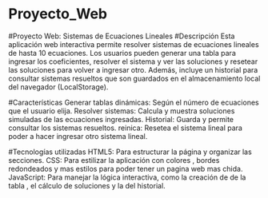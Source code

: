 # Proyecto_Web
#Proyecto Web: Sistemas de Ecuaciones Lineales
#Descripción
Esta aplicación web interactiva permite resolver sistemas de ecuaciones lineales de hasta 10 ecuaciones. Los usuarios pueden generar una tabla para ingresar los coeficientes, resolver el sistema y ver las soluciones y resetear las soluciones para volver a ingresar otro. Además, incluye un historial para consultar sistemas resueltos que son guardados en el almacenamiento local del navegador (LocalStorage). 

#Características
Generar tablas dinámicas: Según el número de ecuaciones que el usuario elija.
Resolver sistemas: Calcula y muestra soluciones simuladas de las ecuaciones ingresadas.
Historial: Guarda y permite consultar los sistemas resueltos.
reinica: Resetea el sistema lineal para poder a hacer ingresar otro sistema  lineal.

#Tecnologías utilizadas
HTML5: Para estructurar la página y organizar las secciones.
CSS: Para estilizar la aplicación con colores , bordes redondeados y mas  estilos para poder tener un pagina web mas chida.
JavaScript: Para manejar la lógica interactiva, como la creación de de la tabla , el cálculo de soluciones y la  del historial.
